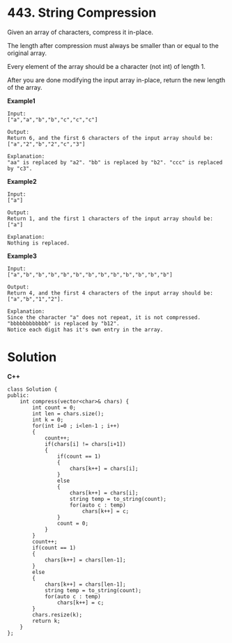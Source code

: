 # 443. String Compression

Given an array of characters, compress it in-place.

The length after compression must always be smaller than or equal to the original array.

Every element of the array should be a character (not int) of length 1.

After you are done modifying the input array in-place, return the new length of the array.

**Example1**
```
Input:
["a","a","b","b","c","c","c"]

Output:
Return 6, and the first 6 characters of the input array should be: ["a","2","b","2","c","3"]

Explanation:
"aa" is replaced by "a2". "bb" is replaced by "b2". "ccc" is replaced by "c3".
```

**Example2**
```
Input:
["a"]

Output:
Return 1, and the first 1 characters of the input array should be: ["a"]

Explanation:
Nothing is replaced.
```

**Example3**
```
Input:
["a","b","b","b","b","b","b","b","b","b","b","b","b"]

Output:
Return 4, and the first 4 characters of the input array should be: ["a","b","1","2"].

Explanation:
Since the character "a" does not repeat, it is not compressed. "bbbbbbbbbbbb" is replaced by "b12".
Notice each digit has it's own entry in the array.
```


# Solution
**C++**
```
class Solution {
public:
    int compress(vector<char>& chars) {
        int count = 0;
        int len = chars.size();
        int k = 0;
        for(int i=0 ; i<len-1 ; i++)
        {
            count++;
            if(chars[i] != chars[i+1])
            {
                if(count == 1)
                {
                    chars[k++] = chars[i];
                }
                else
                {
                    chars[k++] = chars[i];
                    string temp = to_string(count);
                    for(auto c : temp)
                        chars[k++] = c;
                }
                count = 0;
            }
        }
        count++;
        if(count == 1)
        {
            chars[k++] = chars[len-1];
        }
        else
        {
            chars[k++] = chars[len-1];
            string temp = to_string(count);
            for(auto c : temp)
                chars[k++] = c;
        }
        chars.resize(k);
        return k;
    }
};
```





